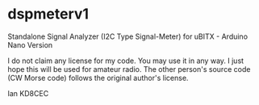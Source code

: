 # dspmeterv1
Standalone Signal Analyzer (I2C Type Signal-Meter) for uBITX - Arduino Nano Version

I do not claim any license for my code.
You may use it in any way. I just hope this will be used for amateur radio.
The other person's source code (CW Morse code) follows the original author's license.

Ian KD8CEC